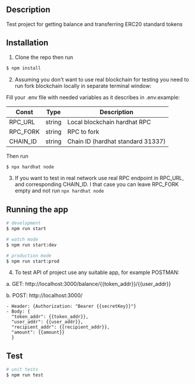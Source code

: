 ## Description

Test project for getting balance and transferring ERC20 standard tokens 

## Installation

1. Clone the repo then run

```bash
$ npm install
```
2. Assuming you don't want to use real blockchain for testing you need to run fork blockchain locally in separate terminal window:

Fill your .env file with needed variables as it describes in .env.example:

| Const    | Type   | Description                      |
| -------- | ------ | ---------------------------------|
| RPC_URL  | string | Local blockchain hardhat RPC     |
| RPC_FORK | string | RPC to fork                      |
| CHAIN_ID | string | Chain ID (hardhat standard 31337)|

Then run

```bash
$ npx hardhat node
```

3. If you want to test in real network use real RPC endpoint in RPC_URL, and corresponding CHAIN_ID. I that case you can leave RPC_FORK empty and not run ``` npx hardhat node ```

## Running the app

```bash
# development
$ npm run start

# watch mode
$ npm run start:dev

# production mode
$ npm run start:prod
```

4. To test API of project use any suitable app, for example POSTMAN:

  a. GET: http://localhost:3000/balance/{{token_addr}}/{{user_addr}}

  b. POST: http://localhost:3000/
  
    - Header: {Authorization: "Bearer {{secretKey}}"}
    - Body: {
      "token_addr": {{token_addr}},
      "user_addr": {{user_addr}},
      "recipient_addr": {{recipient_addr}},
      "amount": {{amount}}
      }

## Test

```bash
# unit tests
$ npm run test

